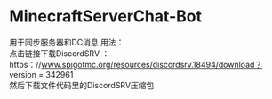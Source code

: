 # MinecraftServerChat-Bot
用于同步服务器和DC消息
用法：  
点击链接下载DiscordSRV ：https：//www.spigotmc.org/resources/discordsrv.18494/download？ version = 342961  
然后下载文件代码里的DiscordSRV压缩包

